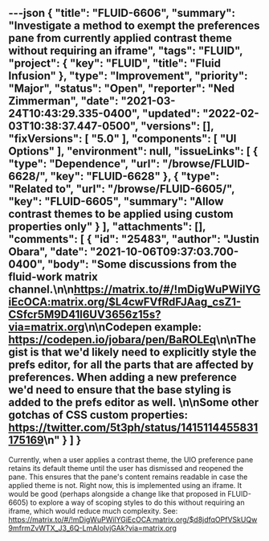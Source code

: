 ---json
{
  "title": "FLUID-6606",
  "summary": "Investigate a method to exempt the preferences pane from currently applied contrast theme without requiring an iframe",
  "tags": "FLUID",
  "project": {
    "key": "FLUID",
    "title": "Fluid Infusion"
  },
  "type": "Improvement",
  "priority": "Major",
  "status": "Open",
  "reporter": "Ned Zimmerman",
  "date": "2021-03-24T10:43:29.335-0400",
  "updated": "2022-02-03T10:38:37.447-0500",
  "versions": [],
  "fixVersions": [
    "5.0"
  ],
  "components": [
    "UI Options"
  ],
  "environment": null,
  "issueLinks": [
    {
      "type": "Dependence",
      "url": "/browse/FLUID-6628/",
      "key": "FLUID-6628"
    },
    {
      "type": "Related to",
      "url": "/browse/FLUID-6605/",
      "key": "FLUID-6605",
      "summary": "Allow contrast themes to be applied using custom properties only"
    }
  ],
  "attachments": [],
  "comments": [
    {
      "id": "25483",
      "author": "Justin Obara",
      "date": "2021-10-06T09:37:03.700-0400",
      "body": "Some discussions from the fluid-work matrix channel.\n\n<https://matrix.to/#/!mDigWuPWilYGiEcOCA:matrix.org/$L4cwFVfRdFJAag_csZ1-CSfcr5M9D41l6UV3656z15s?via=matrix.org>\n\nCodepen example: <https://codepen.io/jobara/pen/BaROLEq>\n\nThe gist is that we'd likely need to explicitly style the prefs editor, for all the parts that are affected by preferences. When adding a new preference we'd need to ensure that the base styling is added to the prefs editor as well. \n\nSome other gotchas of CSS custom properties: <https://twitter.com/5t3ph/status/1415114455831175169>\n"
    }
  ]
}
---
Currently, when a user applies a contrast theme, the UIO preference pane retains its default theme until the user has dismissed and reopened the pane. This ensures that the pane's content remains readable in case the applied theme is not. Right now, this is implemented using an iframe. It would be good (perhaps alongside a change like that proposed in FLUID-6605) to explore a way of scoping styles to do this without requiring an iframe, which would reduce much complexity. See: <https://matrix.to/#/!mDigWuPWilYGiEcOCA:matrix.org/$d8jdfqOPfVSkUQw9mfrmZvWTX_J3_6Q-LmAIoIvjGAk?via=matrix.org>

        
